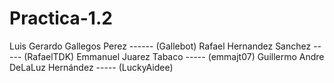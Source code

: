 # Practica-1.2
Luis Gerardo Gallegos Perez ------ (Gallebot)
Rafael Hernandez Sanchez ----- (RafaelTDK)
Emmanuel Juarez Tabaco ----- (emmajt07)
Guillermo Andre DeLaLuz Hernández ----- (LuckyAidee)